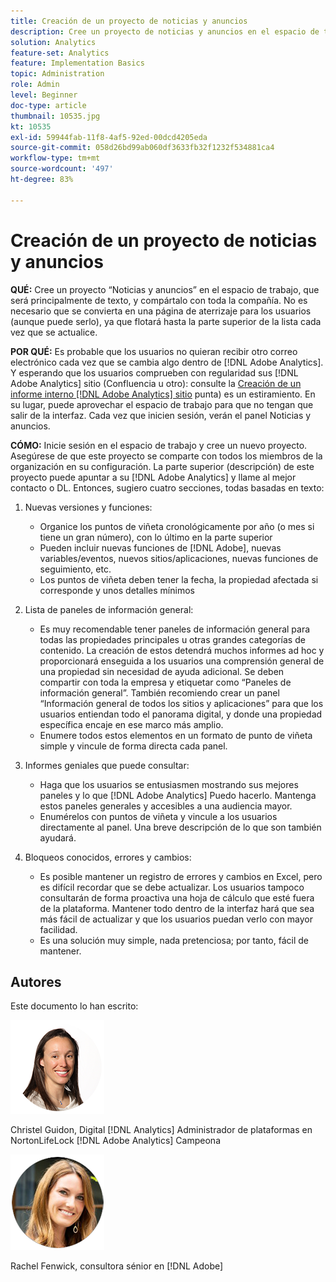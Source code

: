 ```yaml
---
title: Creación de un proyecto de noticias y anuncios
description: Cree un proyecto de noticias y anuncios en el espacio de trabajo, que será principalmente de texto, y compártalo con toda la compañía.
solution: Analytics
feature-set: Analytics
feature: Implementation Basics
topic: Administration
role: Admin
level: Beginner
doc-type: article
thumbnail: 10535.jpg
kt: 10535
exl-id: 59944fab-11f8-4af5-92ed-00dcd4205eda
source-git-commit: 058d26bd99ab060df3633fb32f1232f534881ca4
workflow-type: tm+mt
source-wordcount: '497'
ht-degree: 83%

---
```


# Creación de un proyecto de noticias y anuncios

**QUÉ:** Cree un proyecto “Noticias y anuncios” en el espacio de trabajo, que será principalmente de texto, y compártalo con toda la compañía. No es necesario que se convierta en una página de aterrizaje para los usuarios (aunque puede serlo), ya que flotará hasta la parte superior de la lista cada vez que se actualice.

**POR QUÉ:** Es probable que los usuarios no quieran recibir otro correo electrónico cada vez que se cambia algo dentro de [!DNL Adobe Analytics]. Y esperando que los usuarios comprueben con regularidad sus [!DNL Adobe Analytics] sitio (Confluencia u otro): consulte la [Creación de un informe interno [!DNL Adobe Analytics] sitio](create-an-internal-adobe-analytics-site.md) punta) es un estiramiento. En su lugar, puede aprovechar el espacio de trabajo para que no tengan que salir de la interfaz. Cada vez que inicien sesión, verán el panel Noticias y anuncios.

**CÓMO:** Inicie sesión en el espacio de trabajo y cree un nuevo proyecto. Asegúrese de que este proyecto se comparte con todos los miembros de la organización en su configuración. La parte superior (descripción) de este proyecto puede apuntar a su [!DNL Adobe Analytics] y llame al mejor contacto o DL. Entonces, sugiero cuatro secciones, todas basadas en texto:

1. Nuevas versiones y funciones:

   * Organice los puntos de viñeta cronológicamente por año (o mes si tiene un gran número), con lo último en la parte superior
   * Pueden incluir nuevas funciones de [!DNL Adobe], nuevas variables/eventos, nuevos sitios/aplicaciones, nuevas funciones de seguimiento, etc.
   * Los puntos de viñeta deben tener la fecha, la propiedad afectada si corresponde y unos detalles mínimos

1. Lista de paneles de información general:

   * Es muy recomendable tener paneles de información general para todas las propiedades principales u otras grandes categorías de contenido. La creación de estos detendrá muchos informes ad hoc y proporcionará enseguida a los usuarios una comprensión general de una propiedad sin necesidad de ayuda adicional. Se deben compartir con toda la empresa y etiquetar como “Paneles de información general”. También recomiendo crear un panel “Información general de todos los sitios y aplicaciones” para que los usuarios entiendan todo el panorama digital, y donde una propiedad específica encaje en ese marco más amplio.
   * Enumere todos estos elementos en un formato de punto de viñeta simple y vincule de forma directa cada panel.

1. Informes geniales que puede consultar:

   * Haga que los usuarios se entusiasmen mostrando sus mejores paneles y lo que [!DNL Adobe Analytics] Puedo hacerlo. Mantenga estos paneles generales y accesibles a una audiencia mayor.
   * Enumérelos con puntos de viñeta y vincule a los usuarios directamente al panel. Una breve descripción de lo que son también ayudará.

1. Bloqueos conocidos, errores y cambios:

   * Es posible mantener un registro de errores y cambios en Excel, pero es difícil recordar que se debe actualizar. Los usuarios tampoco consultarán de forma proactiva una hoja de cálculo que esté fuera de la plataforma. Mantener todo dentro de la interfaz hará que sea más fácil de actualizar y que los usuarios puedan verlo con mayor facilidad.
   * Es una solución muy simple, nada pretenciosa; por tanto, fácil de mantener.

## Autores

Este documento lo han escrito:

![Christel Guidon](assets/Christel-Headshot-150.png)

Christel Guidon, Digital [!DNL Analytics] Administrador de plataformas en NortonLifeLock
[!DNL Adobe Analytics] Campeona

![Rachel Fenwick](assets/Rachel-Fenwick-150.png)

Rachel Fenwick, consultora sénior en [!DNL Adobe]
